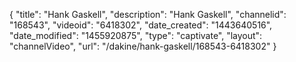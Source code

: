 {
    "title": "Hank Gaskell",
    "description": "Hank Gaskell",
    "channelid": "168543",
    "videoid": "6418302",
    "date_created": "1443640516",
    "date_modified": "1455920875",
    "type": "captivate",
    "layout": "channelVideo",
    "url": "\/dakine\/hank-gaskell\/168543-6418302"
}